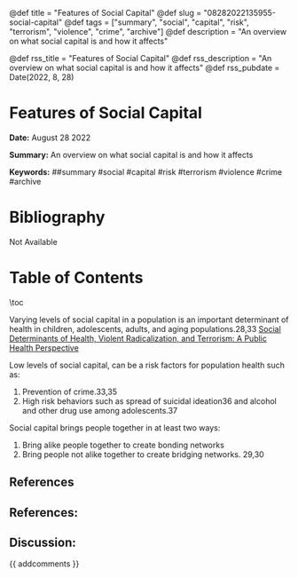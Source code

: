 @def title = "Features of Social Capital"
@def slug = "08282022135955-social-capital"
@def tags = ["summary", "social", "capital", "risk", "terrorism", "violence", "crime", "archive"]
@def description = "An overview on what social capital is and how it affects"

@def rss_title = "Features of Social Capital"
@def rss_description = "An overview on what social capital is and how it affects"
@def rss_pubdate = Date(2022, 8, 28)


Features of Social Capital
=========

**Date:** August 28 2022

**Summary:** An overview on what social capital is and how it affects

**Keywords:** ##summary #social #capital #risk #terrorism #violence #crime #archive

Bibliography
==========

Not Available

Table of Contents
=========

\toc

Varying levels of social capital in a population is an important determinant of health in children, adolescents, adults, and aging populations.28,33 [Social Determinants of Health, Violent Radicalization, and Terrorism: A Public Health Perspective](/08192022115354-health-terrorism-factors.md)

Low levels of social capital, can be a risk factors for population health such as:

1. Prevention of crime.33,35
2. High risk behaviors such as spread of suicidal ideation36 and alcohol and other drug use among adolescents.37

Social capital brings people together in at least two ways:

1. Bring alike people together to create bonding networks
2. Bring people not alike together to create bridging networks. 29,30

## References

## References:
## Discussion: 

{{ addcomments }}
